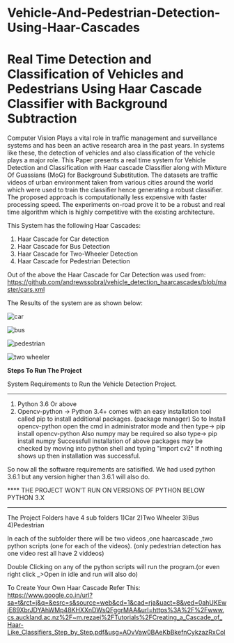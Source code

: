 # Vehicle-And-Pedestrian-Detection-Using-Haar-Cascades
<h1>Real Time Detection and Classification of Vehicles and Pedestrians Using Haar Cascade Classifier with Background Subtraction</h1>

Computer Vision Plays a vital role in traffic management and surveillance systems and has been an active research area in the past years. In systems like these, the detection of vehicles and also classification of the vehicle plays a major role. This Paper presents a real time system for Vehicle Detection and Classification with Haar cascade Classifier along with Mixture Of Guassians (MoG) for Background Substitution. The datasets are traffic videos of urban environment taken from various cities around the world which were used to train the classifier hence generating a robust classifier. The proposed approach is computationally less expensive with faster processing speed. The experiments on-road prove it to be a robust and real time algorithm which is highly competitive with the existing architecture.

This System has the following Haar Cascades:
1) Haar Cascade for Car detection
2) Haar Cascade for Bus Detection
3) Haar Cascade for Two-Wheeler Detection
4) Haar Cascade for Pedestrian Detection

Out of the above the Haar Cascade for Car Detection was used from: https://github.com/andrewssobral/vehicle_detection_haarcascades/blob/master/cars.xml

The Results of the system are as shown below:

![car](https://user-images.githubusercontent.com/19201530/34076958-a52a5908-e31b-11e7-8350-38e583a13374.PNG)


![bus](https://user-images.githubusercontent.com/19201530/34076957-a4e07644-e31b-11e7-8c89-f7b208d42782.PNG)


![pedestrian](https://user-images.githubusercontent.com/19201530/34076959-a5720d52-e31b-11e7-8842-e25c4a3b9553.PNG)

![two wheeler](https://user-images.githubusercontent.com/19201530/34076961-a5ba531e-e31b-11e7-97f9-063c5e282bfd.PNG)

<b>Steps To Run The Project</b>

System Requirements to Run the Vehicle Detection Project.
____________________________________________________________________________________________________________________
1) Python 3.6 Or above
2) Opencv-python -> Python 3.4+ comes with an easy installation tool called pip to install additional packages. (package manager) 
     So to Install opencv-python open the cmd in administrator mode and then type->    pip install opencv-python 
     Also numpy may be required so also type->    pip install numpy
Successfull installation of above packages may be checked by moving into python shell and typing "import cv2"
If nothing shows up then installation was successful.
	 
So now all the software requirements are satisified.
We had used python 3.6.1 but any version higher than 3.6.1 will also do.

**** THE PROJECT WON'T RUN ON VERSIONS OF PYTHON BELOW PYTHON 3.X     
_______________________________________________________________________________________________________________________________


The Project Folders have 4 sub folders
1)Car 
2)Two Wheeler
3)Bus
4)Pedestrian 

In each of the subfolder there will be two videos ,one haarcascade ,two python scripts (one for each of the videos).
(only pedestrian detection has one video rest all have 2 viddeos)	 

Double Clicking on any of the python scripts will run the program.(or even right click _>Open in idle and run will also do)


To Create Your Own Haar Cascade Refer This: https://www.google.co.in/url?sa=t&rct=j&q=&esrc=s&source=web&cd=1&cad=rja&uact=8&ved=0ahUKEwjE89XbrJDYAhWMp48KHXXnDWsQFggrMAA&url=https%3A%2F%2Fwww.cs.auckland.ac.nz%2F~m.rezaei%2FTutorials%2FCreating_a_Cascade_of_Haar-Like_Classifiers_Step_by_Step.pdf&usg=AOvVaw0BAeKbBkefnCykzazRxCol


